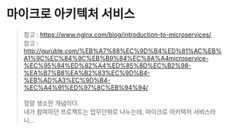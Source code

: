 # 마이크로 아키텍처 서비스
> 참고 : https://www.nginx.com/blog/introduction-to-microservices/ <br>
> 참고 : http://guruble.com/%EB%A7%88%EC%9D%B4%ED%81%AC%EB%A1%9C%EC%84%9C%EB%B9%84%EC%8A%A4microservice-%EC%95%84%ED%82%A4%ED%85%8D%EC%B2%98-%EA%B7%B8%EA%B2%83%EC%9D%B4-%EB%AD%A3%EC%9D%B4-%EC%A4%91%ED%97%8C%EB%94%94/ <br>
> <br>
> 정말 생소한 개념이다. <br>
> 내가 참여하던 프로젝트는 업무단위로 나누는데, 마이크로 아키텍처 서비스라니...   
